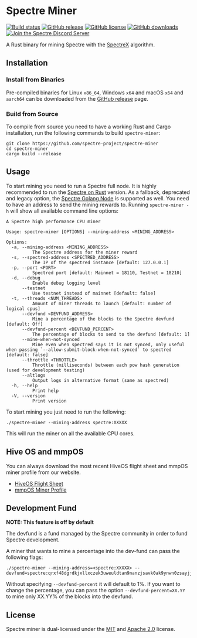 # Spectre Miner

[![Build status](https://github.com/spectre-project/spectre-miner/actions/workflows/ci.yaml/badge.svg)](https://github.com/spectre-project/spectre-miner/actions/workflows/ci.yaml)
[![GitHub release](https://img.shields.io/github/v/release/spectre-project/spectre-miner.svg)](https://github.com/spectre-project/spectre-miner/releases)
[![GitHub license](https://img.shields.io/github/license/spectre-project/spectre-miner.svg)](https://github.com/spectre-project/spectre-miner/blob/main/LICENSE-APACHE)
[![GitHub downloads](https://img.shields.io/github/downloads/spectre-project/spectre-miner/total.svg)](https://github.com/spectre-project/spectre-miner/releases)
[![Join the Spectre Discord Server](https://img.shields.io/discord/1233113243741061240.svg?label=&logo=discord&logoColor=ffffff&color=5865F2)](https://discord.com/invite/FZPYpwszcF)

A Rust binary for mining Spectre with the [SpectreX](https://github.com/spectre-project/rusty-spectrex)
algorithm.

## Installation

### Install from Binaries

Pre-compiled binaries for Linux `x86_64`, Windows `x64` and macOS `x64`
and `aarch64` can be downloaded from the [GitHub release](https://github.com/spectre-project/spectre-miner/releases)
page.

### Build from Source

To compile from source you need to have a working Rust and Cargo
installation, run the following commands to build `spectre-miner`:

```
git clone https://github.com/spectre-project/spectre-miner
cd spectre-miner
cargo build --release
```

## Usage

To start mining you need to run a Spectre full node. It is highly
recommended to run the [Spectre on Rust](https://github.com/spectre-project/rusty-spectre)
version. As a fallback, deprecated and legacy option, the
[Spectre Golang Node](https://github.com/spectre-project/spectred)
is supported as well. You need to have an address to send the mining
rewards to. Running `spectre-miner -h` will show all available command
line options:

```
A Spectre high performance CPU miner

Usage: spectre-miner [OPTIONS] --mining-address <MINING_ADDRESS>

Options:
  -a, --mining-address <MINING_ADDRESS>
          The Spectre address for the miner reward
  -s, --spectred-address <SPECTRED_ADDRESS>
          The IP of the spectred instance [default: 127.0.0.1]
  -p, --port <PORT>
          Spectred port [default: Mainnet = 18110, Testnet = 18210]
  -d, --debug
          Enable debug logging level
      --testnet
          Use testnet instead of mainnet [default: false]
  -t, --threads <NUM_THREADS>
          Amount of miner threads to launch [default: number of logical cpus]
      --devfund <DEVFUND_ADDRESS>
          Mine a percentage of the blocks to the Spectre devfund [default: Off]
      --devfund-percent <DEVFUND_PERCENT>
          The percentage of blocks to send to the devfund [default: 1]
      --mine-when-not-synced
          Mine even when spectred says it is not synced, only useful when passing `--allow-submit-block-when-not-synced` to spectred  [default: false]
      --throttle <THROTTLE>
          Throttle (milliseconds) between each pow hash generation (used for development testing)
      --altlogs
          Output logs in alternative format (same as spectred)
  -h, --help
          Print help
  -V, --version
          Print version
```

To start mining you just need to run the following:

```
./spectre-miner --mining-address spectre:XXXXX
```

This will run the miner on all the available CPU cores.

## Hive OS and mmpOS

You can always download the most recent HiveOS flight sheet and mmpOS miner profile from our website.

- [HiveOS Flight Sheet](https://spectre-network.org/downloads/hive-os/)
- [mmpOS Miner Profile](https://spectre-network.org/downloads/mmp-os/)

## Development Fund

**NOTE: This feature is off by default**

The devfund is a fund managed by the Spectre community in order to
fund Spectre development.

A miner that wants to mine a percentage into the dev-fund can pass the
following flags:

```
./spectre-miner --mining-address=<spectre:XXXXX> --devfund=spectre:qrxf48dgrdkjxllxczek3uweuldtan9nanzjsavk0ak9ynwn0zsayjjh7upez
```

Without specifying `--devfund-percent` it will default to 1%. If you
want to change the percentage, you can pass the option
`--devfund-percent=XX.YY` to mine only XX.YY% of the blocks into the
devfund.

## License

Spectre miner is dual-licensed under the [MIT](https://github.com/spectre-project/spectre-miner/blob/main/LICENSE-MIT)
and [Apache 2.0](https://github.com/spectre-project/spectre-miner/blob/main/LICENSE-APACHE)
license.
